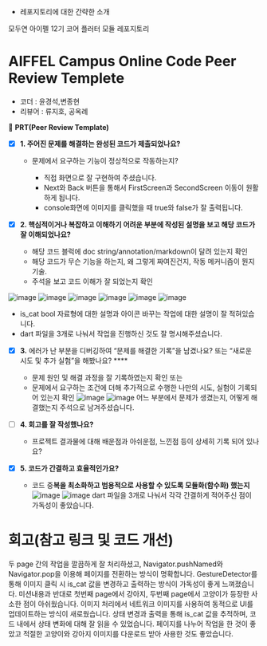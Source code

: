 * 레포지토리에 대한 간략한 소개

모두연 아이펠 12기 코어 플러터 모듈 레포지토리

# AIFFEL Campus Online Code Peer Review Templete
- 코더 : 윤경석,변종현
- 리뷰어 : 류지호, 공옥례

🔑 **PRT(Peer Review Template)**

- [x]  **1. 주어진 문제를 해결하는 완성된 코드가 제출되었나요?**
    - 문제에서 요구하는 기능이 정상적으로 작동하는지?

        - 직접 화면으로 잘 구현하여 주셨습니다.
        - Next와 Back 버튼을 통해서 FirstScreen과 SecondScreen 이동이 원활하게 됩니다.
        - console화면에 이미지를 클릭했을 때 true와 false가 잘 출력됩니다.
        
- [x]  **2. 핵심적이거나 복잡하고 이해하기 어려운 부분에 작성된 설명을 보고 해당 코드가 잘 이해되었나요?**
    - 해당 코드 블럭에 doc string/annotation/markdown이 달려 있는지 확인
    - 해당 코드가 무슨 기능을 하는지, 왜 그렇게 짜여진건지, 작동 메커니즘이 뭔지 기술.
    - 주석을 보고 코드 이해가 잘 되었는지 확인

![image](https://github.com/user-attachments/assets/a8121189-e5e4-4a2e-8c51-e60f32593afc)
![image](https://github.com/user-attachments/assets/282323bf-978c-44f6-b291-89742ff520b9)
![image](https://github.com/user-attachments/assets/8a7a50ab-7684-4b3d-872f-87b5c1b6b665)
![image](https://github.com/user-attachments/assets/d7d0e045-3bc2-4d63-8850-df63df0e9e74)
![image](https://github.com/user-attachments/assets/74baf74e-caab-4d7d-8a95-4215ce423bcb)
![image](https://github.com/user-attachments/assets/b944feb7-9233-4b9d-a495-fa0ea10eb1f3)
- is_cat bool 자료형에 대한 설명과 아이콘 바꾸는 작업에 대한 설명이 잘 적혀있습니다.
- dart 파일을 3개로 나눠서 작업을 진행하신 것도 잘 명시해주셨습니다.
        
- [x]  **3.** 에러가 난 부분을 디버깅하여 “문제를 해결한 기록”을 남겼나요? 또는
   “새로운 시도 및 추가 실험”을 해봤나요? ****
    - 문제 원인 및 해결 과정을 잘 기록하였는지 확인 또는
    - 문제에서 요구하는 조건에 더해 추가적으로 수행한 나만의 시도,
    실험이 기록되어 있는지 확인
![image](https://github.com/user-attachments/assets/6588f2d9-f49b-4b53-9ce0-642e9e3e52fe)
![image](https://github.com/user-attachments/assets/7669cc10-a153-4520-9b89-b7d19f3709a9)
어느 부분에서 문제가 생겼는지, 어떻게 해결했는지 주석으로 남겨주셨습니다.
        
- [ ]  **4. 회고를 잘 작성했나요?**
    - 프로젝트 결과물에 대해 배운점과 아쉬운점, 느낀점 등이 상세히 기록 되어 있나요?

- [x]  **5. 코드가 간결하고 효율적인가요?**
    - 코드 중**복을 최소화하고 범용적으로 사용할 수 있도록 모듈화(함수화) 했는지**
![image](https://github.com/user-attachments/assets/307b7609-4356-412a-88a2-82cc504711d6)
![image](https://github.com/user-attachments/assets/2cefa2c0-0690-44f6-9cbe-41353f8f915d)
dart 파일을 3개로 나눠서 각각 간결하게 적어주신 점이 가독성이 좋았습니다.


# 회고(참고 링크 및 코드 개선)
두 page 간의 작업을 깔끔하게 잘 처리하셨고, Navigator.pushNamed와 Navigator.pop을 이용해 페이지를 전환하는 방식이 명확합니다.
GestureDetector를 통해 이미지 클릭 시 is_cat 값을 변경하고 출력하는 방식이 가독성이 좋게 느껴졌습니다.
미션내용과 반대로 첫번째 page에서 강아지, 두번째 page에서 고양이가 등장한 사소한 점이 아쉬웠습니다.
이미지 처리에서 네트워크 이미지를 사용하여 동적으로 UI를 업데이트하는 방식이 새로웠습니다.
상태 변경과 출력을 통해 is_cat 값을 추적하며, 코드 내에서 상태 변화에 대해 잘 읽을 수 있었습니다.
페이지를 나누어 작업을 한 것이 좋았고 적절한 고양이와 강아지 이미지를 다운로드 받아 사용한 것도 좋았습니다.
```
